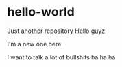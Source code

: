 # hello-world
Just another repository 
Hello guyz

I'm a new one here

I want to talk a lot of bullshits 
ha ha ha 
